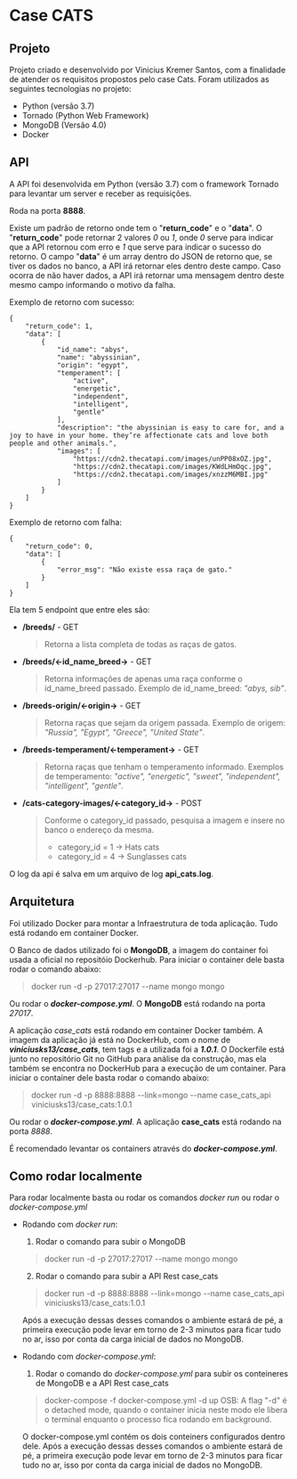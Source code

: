# Case CATS

## Projeto
Projeto criado e desenvolvido por Vinicius Kremer Santos, com a finalidade de atender os requisitos propostos pelo case Cats.
Foram utilizados as seguintes tecnologias no projeto:
  * Python (versão 3.7)
  * Tornado (Python Web Framework)
  * MongoDB (Versão 4.0)
  * Docker

## API
A API foi desenvolvida em Python (versão 3.7) com o framework Tornado para levantar um server e receber as requisições.

Roda na porta **8888**.

Existe um padrão de retorno onde tem o "**return_code**" e o "**data**". 
O "**return_code**" pode retornar 2 valores *0* ou *1*, onde *0* serve para indicar que a API retornou com erro e *1* que serve para indicar o sucesso do retorno.
O campo "**data**" é um array dentro do JSON de retorno que, se tiver os dados no banco, a API irá retornar eles dentro deste campo. Caso ocorra de não haver dados, a API irá retornar uma mensagem dentro deste mesmo campo informando o motivo da falha.

Exemplo de retorno com sucesso:
```
{
    "return_code": 1,
    "data": [
        {
            "id_name": "abys",
            "name": "abyssinian",
            "origin": "egypt",
            "temperament": [
                "active",
                "energetic",
                "independent",
                "intelligent",
                "gentle"
            ],
            "description": "the abyssinian is easy to care for, and a joy to have in your home. they’re affectionate cats and love both people and other animals.",
            "images": [
                "https://cdn2.thecatapi.com/images/unPP08xOZ.jpg",
                "https://cdn2.thecatapi.com/images/KWdLHmOqc.jpg",
                "https://cdn2.thecatapi.com/images/xnzzM6MBI.jpg"
            ]
        }
    ]
}
```

Exemplo de retorno com falha:
```
{
    "return_code": 0,
    "data": [
        {
            "error_msg": "Não existe essa raça de gato."
        }
    ]
}
```

Ela tem 5 endpoint que entre eles são: 
  * **/breeds/** - GET
    > Retorna a lista completa de todas as raças de gatos.
  * **/breeds/<-id_name_breed->** - GET
    > Retorna informações de apenas uma raça conforme o id_name_breed passado. Exemplo de id_name_breed: *"abys, sib"*.
  * **/breeds-origin/<-origin->** - GET
    > Retorna raças que sejam da origem passada. Exemplo de origem: *"Russia", "Egypt", "Greece", "United State"*.
  * **/breeds-temperament/<-temperament->** - GET
    > Retorna raças que tenham o temperamento informado. Exemplos de temperamento: *"active", "energetic", "sweet", "independent", "intelligent", "gentle"*.
  * **/cats-category-images/<-category_id->** - POST
    > Conforme o category_id passado, pesquisa a imagem e insere no banco o endereço da mesma.
    > * category_id = 1 -> Hats cats
    > * category_id = 4 -> Sunglasses cats

O log da api é salva em um arquivo de log **api_cats.log**.
  
## Arquitetura
Foi utilizado Docker para montar a Infraestrutura de toda aplicação. Tudo está rodando em container Docker.

O Banco de dados utilizado foi o **MongoDB**, a imagem do container foi usada a oficial no repositóio Dockerhub.
Para iniciar o container dele basta rodar o comando abaixo:

  > docker run -d -p 27017:27017 --name mongo mongo

Ou rodar o **_docker-compose.yml_**.
O **MongoDB** está rodando na porta *27017*.

A aplicação *case_cats* está rodando em container Docker também. A imagem da aplicação já está no DockerHub, com o nome de **_viniciusks13/case_cats_**, tem tags e a utilizada foi a **_1.0.1_**.
O Dockerfile está junto no repositório Git no GitHub para análise da construção, mas ela também se encontra no DockerHub para a execução de um container.
Para iniciar o container dele basta rodar o comando abaixo:

  > docker run -d -p 8888:8888 --link=mongo --name case_cats_api viniciusks13/case_cats:1.0.1

Ou rodar o **_docker-compose.yml_**.
A aplicação **case_cats** está rodando na porta *8888*.

É recomendado levantar os containers através do **_docker-compose.yml_**.

## Como rodar localmente
Para rodar localmente basta ou rodar os comandos *docker run* ou rodar o *docker-compose.yml*

 * Rodando com *docker run*:
   1. Rodar o comando para subir o MongoDB
     
     > docker run -d -p 27017:27017 --name mongo mongo

   2. Rodar o comando para subir a API Rest case_cats

     > docker run -d -p 8888:8888 --link=mongo --name case_cats_api viniciusks13/case_cats:1.0.1

    Após a execução dessas desses comandos o ambiente estará de pé, a primeira execução pode levar em torno de 2-3 minutos para ficar tudo no ar, isso por conta da carga inicial de dados no MongoDB.

  * Rodando com *docker-compose.yml*:
    1. Rodar o comando do *docker-compose.yml* para subir os conteineres de MongoDB e a API Rest case_cats
      > docker-compose -f docker-compose.yml -d up
      > OSB: A flag "-d" é o detached mode, quando o container inicia neste modo ele libera o terminal enquanto o processo fica rodando em background.
     
    O docker-compose.yml contém os dois conteiners configurados dentro dele.
    Após a execução dessas desses comandos o ambiente estará de pé, a primeira execução pode levar em torno de 2-3 minutos para ficar tudo no ar, isso por conta da carga inicial de dados no MongoDB.